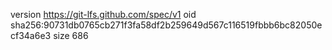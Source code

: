 version https://git-lfs.github.com/spec/v1
oid sha256:90731db0765cb271f3fa58df2b259649d567c116519fbbb6bc82050ecf34a6e3
size 686
